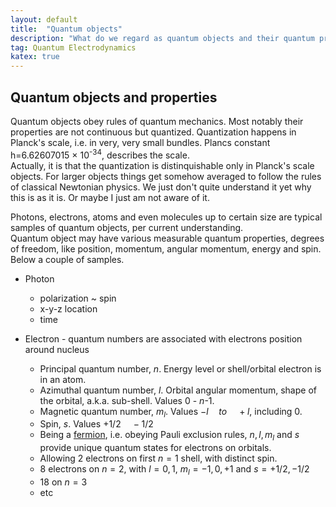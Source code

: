 ```yaml
---
layout: default
title:  "Quantum objects"
description: "What do we regard as quantum objects and their quantum properties?"
tag: Quantum Electrodynamics
katex: true
---
```


## Quantum objects and properties

Quantum objects obey rules of quantum mechanics. Most notably their properties are not continuous but quantized. Quantization happens in Planck's scale, i.e. in very, very small bundles. Plancs constant h=6.62607015 × 10<sup>-34</sup>,  describes the scale.    
Actually, it is that the quantization is distinquishable only in Planck's scale objects. For larger objects things get somehow averaged to follow the rules of classical Newtonian physics. We just don't quite understand it yet why this is as it is. Or maybe I just am not aware of it.

Photons, electrons, atoms and even molecules up to certain size are typical samples of quantum objects, per current understanding.  
Quantum object may have various measurable quantum properties, degrees of freedom, like position, momentum, angular momentum, energy and spin. Below a couple of samples.

- Photon
  - polarization ~ spin
  - x-y-z location
  - time
  
- Electron - quantum numbers are associated with electrons position around nucleus
  - Principal quantum number, $n$. Energy level or  shell/orbital electron is in an atom.
  - Azimuthal quantum number, $l$. Orbital angular momentum, shape of the orbital, a.k.a. sub-shell. Values 0 - $n$-1.
  - Magnetic quantum number, $m_l$. Values $-l\hspace{1em} to \hspace{1em} +l$, including 0.
  - Spin, $s$. Values $+1/2 \hspace{1em} -1/2$
  -  Being a [fermion](../../../2022/09/29/subatomic-particles.html "Half odd int spin, obey Pauli exclusion principle"), i.e. obeying Pauli exclusion rules, $n, l, m_l$  and $s$ provide unique quantum states for electrons on orbitals.
  	- Allowing 2 electrons on first $n=1$ shell, with distinct spin.
  	- 8 electrons on $n=2$, with $l=0,1$, $m_l=-1,0,+1$ and $s=+1/2, -1/2$
  	- 18 on $n=3$ 
  	- etc
  



